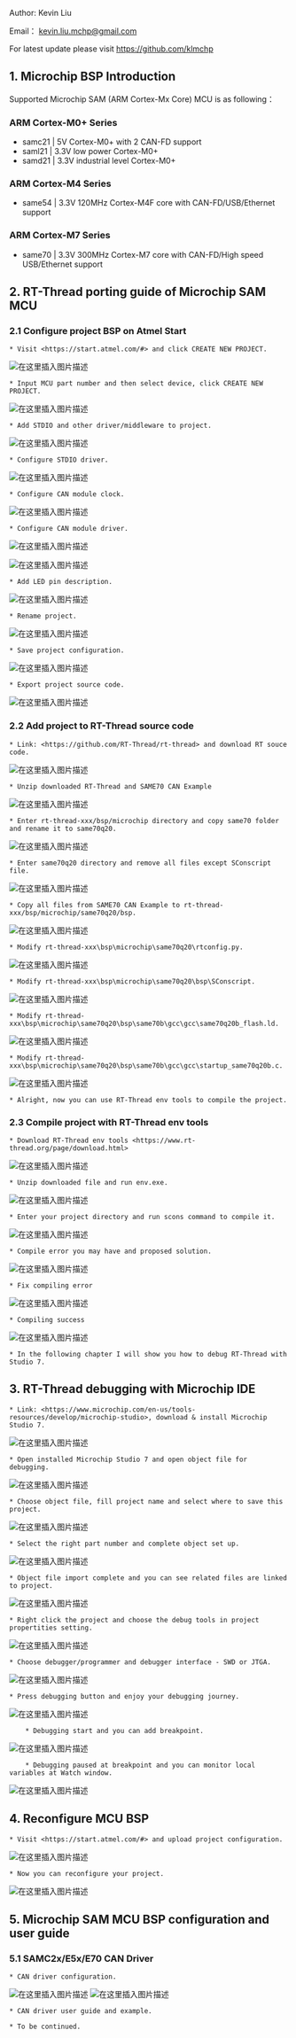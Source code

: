 Author: Kevin Liu

Email：  kevin.liu.mchp@gmail.com

For latest update please visit <https://github.com/klmchp>

## 1. Microchip BSP Introduction

Supported Microchip SAM (ARM Cortex-Mx Core) MCU is as following：

### ARM Cortex-M0+ Series
- samc21 | 5V Cortex-M0+ with 2 CAN-FD support
- saml21 | 3.3V low power Cortex-M0+
- samd21 | 3.3V industrial level Cortex-M0+

### ARM Cortex-M4 Series
- same54 | 3.3V 120MHz Cortex-M4F core with CAN-FD/USB/Ethernet support

### ARM Cortex-M7 Series
- same70 | 3.3V 300MHz Cortex-M7 core with CAN-FD/High speed USB/Ethernet support

## 2. RT-Thread porting guide of Microchip SAM MCU

### 2.1 Configure project BSP on Atmel Start

	* Visit <https://start.atmel.com/#> and click CREATE NEW PROJECT.

![在这里插入图片描述](doc/2-1-1-atmel-start-online.png)

	* Input MCU part number and then select device, click CREATE NEW PROJECT.

![在这里插入图片描述](doc/2-1-2-atmel-start-newproject.png)

	* Add STDIO and other driver/middleware to project.

![在这里插入图片描述](doc/2-1-3-atmel-start-add-STDIO.png)

	* Configure STDIO driver.

![在这里插入图片描述](doc/2-1-4-atmel-start-driver-stdio.png)

	* Configure CAN module clock.

![在这里插入图片描述](doc/2-1-5-atmel-start-can-clock.png)

	* Configure CAN module driver.

![在这里插入图片描述](doc/2-1-6-atmel-start-driver-can0.png)

![在这里插入图片描述](doc/2-1-6-atmel-start-driver-can1.png)

	* Add LED pin description.

![在这里插入图片描述](doc/2-1-8-atmel-start-add-LED0.png)

	* Rename project.

![在这里插入图片描述](doc/2-1-7-atmel-start-rename-project.png)

	* Save project configuration.

![在这里插入图片描述](doc/2-1-9-atmel-start-save-configuration.png)

	* Export project source code.

![在这里插入图片描述](doc/2-1-10-atmel-start-export-project.png)

### 2.2 Add project to RT-Thread source code

	* Link: <https://github.com/RT-Thread/rt-thread> and download RT souce code.

![在这里插入图片描述](doc/2-2-1-atmel-start-download-RT-Thread.png)

	* Unzip downloaded RT-Thread and SAME70 CAN Example

![在这里插入图片描述](doc/2-2-2-atmel-start-unzip-file.png)

	* Enter rt-thread-xxx/bsp/microchip directory and copy same70 folder and rename it to same70q20.

![在这里插入图片描述](doc/2-2-3-atmel-start-copy-file.png)

	* Enter same70q20 directory and remove all files except SConscript file.

![在这里插入图片描述](doc/2-2-4-atmel-start-remove-old-files.png)

	* Copy all files from SAME70 CAN Example to rt-thread-xxx/bsp/microchip/same70q20/bsp.

![在这里插入图片描述](doc/2-2-5-atmel-start-copy-files.png)

	* Modify rt-thread-xxx\bsp\microchip\same70q20\rtconfig.py.

![在这里插入图片描述](doc/2-2-6-atmel-start-modify-file0.png)

	* Modify rt-thread-xxx\bsp\microchip\same70q20\bsp\SConscript.

![在这里插入图片描述](doc/2-2-6-atmel-start-modify-file1.png)

	* Modify rt-thread-xxx\bsp\microchip\same70q20\bsp\same70b\gcc\gcc\same70q20b_flash.ld.

![在这里插入图片描述](doc/2-2-6-atmel-start-modify-file2.png)

	* Modify rt-thread-xxx\bsp\microchip\same70q20\bsp\same70b\gcc\gcc\startup_same70q20b.c.

![在这里插入图片描述](doc/2-2-6-atmel-start-modify-file3.png)

	* Alright, now you can use RT-Thread env tools to compile the project.

### 2.3 Compile project with RT-Thread env tools

	* Download RT-Thread env tools <https://www.rt-thread.org/page/download.html>

![在这里插入图片描述](doc/2-3-1-atmel-start-download-env-tools.png)

	* Unzip downloaded file and run env.exe.

![在这里插入图片描述](doc/2-3-2-atmel-start-run-env-tools.png)

	* Enter your project directory and run scons command to compile it.

![在这里插入图片描述](doc/2-3-3-atmel-start-env-tools-compile.png)

	* Compile error you may have and proposed solution.

![在这里插入图片描述](doc/2-3-4-atmel-start-env-tools-errors.png)

	* Fix compiling error

![在这里插入图片描述](doc/2-3-5-atmel-start-env-tools-fixerrors.png)

	* Compiling success

![在这里插入图片描述](doc/2-3-6-atmel-start-env-tools-compiling-OK.png)


	* In the following chapter I will show you how to debug RT-Thread with Studio 7.


## 3. RT-Thread debugging with Microchip IDE

	* Link: <https://www.microchip.com/en-us/tools-resources/develop/microchip-studio>, download & install Microchip Studio 7.

![在这里插入图片描述](doc/3-1-1-atmel-start-Studio7-download.png)

	* Open installed Microchip Studio 7 and open object file for debugging.

![在这里插入图片描述](doc/3-1-2-atmel-start-Studio7-open-objects.png)

	* Choose object file, fill project name and select where to save this project.

![在这里插入图片描述](doc/3-1-3-atmel-start-Studio7-import-debug.png)

	* Select the right part number and complete object set up.

![在这里插入图片描述](doc/3-1-4-atmel-start-Studio7-select-device.png)

	* Object file import complete and you can see related files are linked to project.

![在这里插入图片描述](doc/3-1-5-atmel-start-Studio7-project-complete.png)

	* Right click the project and choose the debug tools in project propertities setting.

![在这里插入图片描述](doc/3-1-6-atmel-start-Studio7-project-properties.png)

	* Choose debugger/programmer and debugger interface - SWD or JTGA.

![在这里插入图片描述](doc/3-1-7-atmel-start-Studio7-select-tools.png)

	* Press debugging button and enjoy your debugging journey.

![在这里插入图片描述](doc/3-1-8-atmel-start-Studio7-start-debugging1.png)

		* Debugging start and you can add breakpoint.

![在这里插入图片描述](doc/3-1-8-atmel-start-Studio7-start-debugging2.png)

		* Debugging paused at breakpoint and you can monitor local variables at Watch window.

![在这里插入图片描述](doc/3-1-8-atmel-start-Studio7-start-debugging3.png)


## 4. Reconfigure MCU BSP

	* Visit <https://start.atmel.com/#> and upload project configuration.

![在这里插入图片描述](doc/4-1-1-atmel-start-Studio7-reimport-project.png)

	* Now you can reconfigure your project.

![在这里插入图片描述](doc/4-1-2-atmel-start-Studio7-project-configurtion.png)


## 5. Microchip SAM MCU BSP configuration and user guide

### 5.1 SAMC2x/E5x/E70 CAN Driver

	* CAN driver configuration.

![在这里插入图片描述](doc/5-1-1-atmel-start-driver-can0.png)
![在这里插入图片描述](doc/5-1-1-atmel-start-driver-can1.png)

	* CAN driver user guide and example.

	* To be continued.